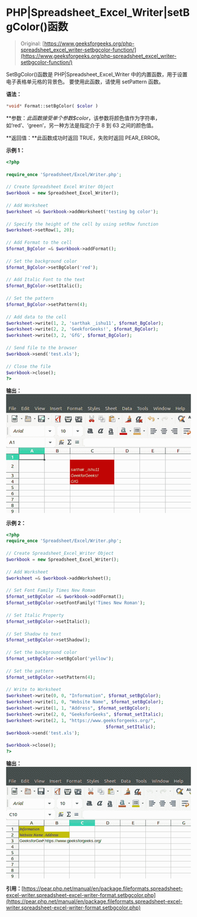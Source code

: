 # PHP|Spreadsheet_Excel_Writer|setBgColor()函数

> Original: [https://www.geeksforgeeks.org/php-spreadsheet_excel_writer-setbgcolor-function/](https://www.geeksforgeeks.org/php-spreadsheet_excel_writer-setbgcolor-function/)

SetBgColor()函数是 PHP|Spreadsheet_Excel_Writer 中的内置函数，用于设置电子表格单元格的背景色。 要使用此函数，请使用 setPattern 函数。

**语法：**

```php
*void* Format::setBgColor( $color )
```

**参数：**此函数接受单个参数*$color*，该参数将颜色值作为字符串，如‘red’、‘green’，另一种方法是指定介于 8 到 63 之间的颜色值。

**返回值：**此函数成功时返回 TRUE，失败时返回 PEAR_ERROR。

**示例 1：**

```php
<?php

require_once 'Spreadsheet/Excel/Writer.php';

// Create Spreadsheet Excel Writer Object 
$workbook = new Spreadsheet_Excel_Writer();

// Add Worksheet 
$worksheet =& $workbook->addWorksheet('testing bg color');

// Specify the height of the cell by using setRow function
$worksheet->setRow(1, 20);

// Add Format to the cell
$format_BgColor =& $workbook->addFormat();

// Set the background color 
$format_BgColor->setBgColor('red');

// Add Italic Font to the text
$format_BgColor->setItalic();

// Set the pattern
$format_BgColor->setPattern(4);

// Add data to the cell 
$worksheet->write(1, 2, 'sarthak _ishu11', $format_BgColor);
$worksheet->write(2, 2, 'GeekforGeeks!', $format_BgColor);
$worksheet->write(3, 2, 'GfG', $format_BgColor);

// Send file to the browser
$workbook->send('test.xls');

// Close the file
$workbook->close();
?>
```

**输出：**
![](img/393f534ffe17aa795223d380ebfbe8b4.png)

**示例 2：**

```php
<?php
require_once 'Spreadsheet/Excel/Writer.php';

// Create Spreadsheet_Excel_Writer Object
$workbook = new Spreadsheet_Excel_Writer();

// Add Worksheet
$worksheet =& $workbook->addWorksheet();

// Set Font Family Times New Roman 
$format_setBgColor =& $workbook->addFormat();
$format_setBgColor->setFontFamily('Times New Roman');

// Set Italic Property
$format_setBgColor->setItalic();

// Set Shadow to text
$format_setBgColor->setShadow();

// Set the background color 
$format_setBgColor->setBgColor('yellow');

// Set the pattern
$format_setBgColor->setPattern(4);

// Write to Worksheet
$worksheet->write(0, 0, "Information", $format_setBgColor);
$worksheet->write(1, 0, "Website Name", $format_setBgColor);
$worksheet->write(1, 1, "Address", $format_setBgColor);
$worksheet->write(2, 0, "GeeksforGeeks", $format_setItalic);
$worksheet->write(2, 1, "https://www.geeksforgeeks.org/", 
                                      $format_setItalic);
$workbook->send('test.xls');

$workbook->close();
?> 
```

**输出：**
![](img/971a323ed9bbd5adeb50bf58aba23894.png)

**引用：**[https://pear.php.net/manual/en/package.fileformats.spreadsheet-excel-writer.spreadsheet-excel-writer-format.setbgcolor.php](https://pear.php.net/manual/en/package.fileformats.spreadsheet-excel-writer.spreadsheet-excel-writer-format.setbgcolor.php)